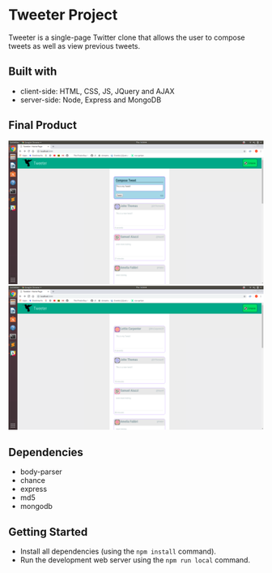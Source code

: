 # Tweeter Project

Tweeter is a single-page Twitter clone that allows the user to compose tweets as well as view previous tweets.
## Built with
- client-side: HTML, CSS, JS, JQuery and AJAX
- server-side: Node, Express and MongoDB

## Final Product
!["Screenshot of compose tweet box"](https://github.com/michaelsnow3/tweeter/blob/master/docs/compose-tweet.png?raw=true)
!["Screenshot of home page of tweets"](https://github.com/michaelsnow3/tweeter/blob/master/docs/tweet-list.png?raw=true)

## Dependencies

- body-parser
- chance
- express
- md5
- mongodb

## Getting Started
- Install all dependencies (using the `npm install` command).
- Run the development web server using the `npm run local` command.